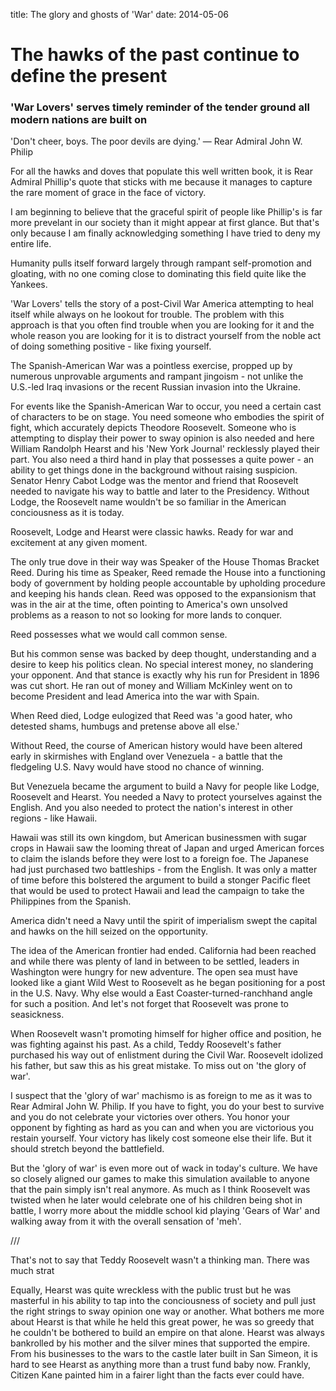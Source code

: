 title: The glory and ghosts of 'War'
date: 2014-05-06

# The hawks of the past continue to define the present

### 'War Lovers' serves timely reminder of the tender ground all modern nations are built on

'Don't cheer, boys. The poor devils are dying.' — Rear Admiral John W. Philip

For all the hawks and doves that populate this well written book, it is Rear Admiral Phillip's quote that sticks with me because it manages to capture the rare moment of grace in the face of victory.

I am beginning to believe that the graceful spirit of people like Phillip's is far more prevelant in our society than it might appear at first glance. But that's only because I am finally acknowledging something I have tried to deny my entire life.

Humanity pulls itself forward largely through rampant self-promotion and gloating, with no one coming close to dominating this field quite like the Yankees.

'War Lovers' tells the story of a post-Civil War America attempting to heal itself while always on he lookout for trouble. The problem with this approach is that you often find trouble when you are looking for it and the whole reason you are looking for it is to distract yourself from the noble act of doing something positive - like fixing yourself.

The Spanish-American War was a pointless exercise, propped up by numerous unprovable arguments and rampant jingoism - not unlike the U.S.-led Iraq invasions or the recent Russian invasion into the Ukraine.

For events like the Spanish-American War to occur, you need a certain cast of characters to be on stage. You need someone who embodies the spirit of fight, which accurately depicts Theodore Roosevelt. Someone who is attempting to display their power to sway opinion is also needed and here William Randolph Hearst and his 'New York Journal' recklessly played their part. You also need a third hand in play that possesses a quite power - an ability to get things done in the background without raising suspicion. Senator Henry Cabot Lodge was the mentor and friend that Roosevelt needed to navigate his way to battle and later to the Presidency. Without Lodge, the Roosevelt name wouldn't be so familiar in the American conciousness as it is today.

Roosevelt, Lodge and Hearst were classic hawks. Ready for war and excitement at any given moment.

The only true dove in their way was Speaker of the House Thomas Bracket Reed. During his time as Speaker, Reed remade the House into a functioning body of government by holding people accountable by upholding procedure and keeping his hands clean. Reed was opposed to the expansionism that was in the air at the time, often pointing to America's own unsolved problems as a reason to not so looking for more lands to conquer.

Reed possesses what we would call common sense.

But his common sense was backed by deep thought, understanding and a desire to keep his politics clean. No special interest money, no slandering your opponent. And that stance is exactly why his run for President in 1896 was cut short. He ran out of money and William McKinley went on to become President and lead America into the war with Spain.

When Reed died, Lodge eulogized that Reed was 'a good hater, who detested shams, humbugs and pretense above all else.'

Without Reed, the course of American history would have been altered early in skirmishes with England over Venezuela - a battle that the fledgeling U.S. Navy would have stood no chance of winning.

But Venezuela became the argument to build a Navy for people like Lodge, Roosevelt and Hearst. You needed a Navy to protect yourselves against the English. And you also needed to protect the nation's interest in other regions - like Hawaii.

Hawaii was still its own kingdom, but American businessmen with sugar crops in Hawaii saw the looming threat of Japan and urged American forces to claim the islands before they were lost to a foreign foe. The Japanese had just purchased two battleships - from the English. It was only a matter of time before this bolstered the argument to build a stonger Pacific fleet that would be used to protect Hawaii and lead the campaign to take the Philippines from the Spanish.

America didn't need a Navy until the spirit of imperialism swept the capital and hawks on the hill seized on the opportunity.

The idea of the American frontier had ended. California had been reached and while there was plenty of land in between to be settled, leaders in Washington were hungry for new adventure. The open sea must have looked like a giant Wild West to Roosevelt as he began positioning for a post in the U.S. Navy. Why else would a East Coaster-turned-ranchhand angle for such a position. And let's not forget that Roosevelt was prone to seasickness.

When Roosevelt wasn't promoting himself for higher office and position, he was fighting against his past. As a child, Teddy Roosevelt's father purchased his way out of enlistment during the Civil War. Roosevelt idolized his father, but saw this as his great mistake. To miss out on 'the glory of war'.

I suspect that the 'glory of war' machismo is as foreign to me as it was to Rear Admiral John W. Philip. If you have to fight, you do your best to survive and you do not celebrate your victories over others. You honor your opponent by fighting as hard as you can and when you are victorious you restain yourself. Your victory has likely cost someone else their life. But it should stretch beyond the battlefield.

But the 'glory of war' is even more out of wack in today's culture. We have so closely aligned our games to make this simulation available to anyone that the pain simply isn't real anymore. As much as I think Roosevelt was twisted when he later would celebrate one of his children being shot in battle, I worry more about the middle school kid playing 'Gears of War' and walking away from it with the overall sensation of 'meh'.


///


That's not to say that Teddy Roosevelt wasn't a thinking man. There was much strat

Equally, Hearst was quite wreckless with the public trust but he was masterful in his ability to tap into the conciousness of society and pull just the right strings to sway opinion one way or another. What bothers me more about Hearst is that while he held this great power, he was so greedy that he couldn't be bothered to build an empire on that alone. Hearst was always bankrolled by his mother and the silver mines that supported the empire. From his businesses to the wars to the castle later built in San Simeon, it is hard to see Hearst as anything more than a trust fund baby now. Frankly, Citizen Kane painted him in a fairer light than the facts ever could have.




